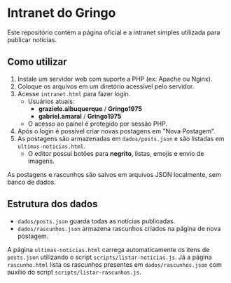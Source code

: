 # Intranet do Gringo

Este repositório contém a página oficial e a intranet simples utilizada para publicar notícias.

## Como utilizar

1. Instale um servidor web com suporte a PHP (ex: Apache ou Nginx).
2. Coloque os arquivos em um diretório acessível pelo servidor.
3. Acesse `intranet.html` para fazer login.
   - Usuários atuais:
     - **graziele.albuquerque** / **Gringo1975**
     - **gabriel.amaral** / **Gringo1975**
   - O acesso ao painel é protegido por sessão PHP.
4. Após o login é possível criar novas postagens em "Nova Postagem".
5. As postagens são armazenadas em `dados/posts.json` e são listadas em `ultimas-noticias.html`.
   - O editor possui botões para **negrito**, listas, emojis e envio de imagens.

As postagens e rascunhos são salvos em arquivos JSON localmente, sem banco de dados.

## Estrutura dos dados

- `dados/posts.json` guarda todas as notícias publicadas.
- `dados/rascunhos.json` armazena rascunhos criados na página de nova postagem.

A página `ultimas-noticias.html` carrega automaticamente os itens de `posts.json` utilizando o script `scripts/listar-noticias.js`.
Já a página `rascunho.html` lista os rascunhos presentes em `dados/rascunhos.json` com auxílio do script `scripts/listar-rascunhos.js`.
